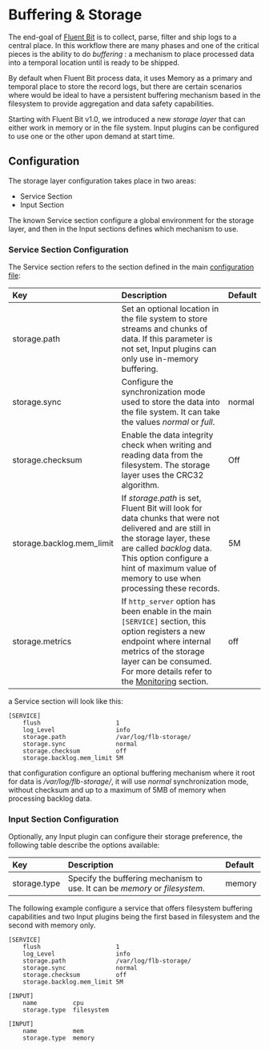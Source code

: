 # Buffering & Storage

The end-goal of [Fluent Bit](https://fluentbit.io) is to collect, parse, filter and ship logs to a central place. In this workflow there are many phases and one of the critical pieces is the ability to do _buffering_ : a mechanism to place processed data into a temporal location until is ready to be shipped.

By default when Fluent Bit process data, it uses Memory as a primary and temporal place to store the record logs, but there are certain scenarios where would be ideal to have a persistent buffering mechanism based in the filesystem to provide aggregation and data safety capabilities.

Starting with Fluent Bit v1.0, we introduced a new _storage layer_ that can either work in memory or in the file system. Input plugins can be configured to use one or the other upon demand at start time.

## Configuration

The storage layer configuration takes place in two areas:

* Service Section
* Input Section

The known Service section configure a global environment for the storage layer, and then in the Input sections defines which mechanism to use.

### Service Section Configuration

The Service section refers to the section defined in the main [configuration file](configuring-fluent-bit/configuration-file.md):

| Key | Description | Default |
| :--- | :--- | :--- |
| storage.path | Set an optional location in the file system to store streams and chunks of data. If this parameter is not set, Input plugins can only use in-memory buffering. |  |
| storage.sync | Configure the synchronization mode used to store the data into the file system. It can take the values _normal_ or _full_. | normal |
| storage.checksum | Enable the data integrity check when writing and reading data from the filesystem. The storage layer uses the CRC32 algorithm. | Off |
| storage.backlog.mem\_limit | If _storage.path_ is set, Fluent Bit will look for data chunks that were not delivered and are still in the storage layer, these are called _backlog_ data. This option configure a hint of maximum value of memory to use when processing these records. | 5M |
| storage.metrics | If ```http_server``` option has been enable in the main ```[SERVICE]``` section, this option registers a new endpoint where internal metrics of the storage layer can be consumed. For more details refer to the [Monitoring](monitoring.md) section. | off |

a Service section will look like this:

```text
[SERVICE]
    flush                     1
    log_Level                 info
    storage.path              /var/log/flb-storage/
    storage.sync              normal
    storage.checksum          off
    storage.backlog.mem_limit 5M
```

that configuration configure an optional buffering mechanism where it root for data is _/var/log/flb-storage/_, it will use _normal_ synchronization mode, without checksum and up to a maximum of 5MB of memory when processing backlog data.

### Input Section Configuration

Optionally, any Input plugin can configure their storage preference, the following table describe the options available:

| Key | Description | Default |
| :--- | :--- | :--- |
| storage.type | Specify the buffering mechanism to use. It can be _memory_ or _filesystem_. | memory |

The following example configure a service that offers filesystem buffering capabilities and two Input plugins being the first based in filesystem and the second with memory only.

```text
[SERVICE]
    flush                     1
    log_Level                 info
    storage.path              /var/log/flb-storage/
    storage.sync              normal
    storage.checksum          off
    storage.backlog.mem_limit 5M

[INPUT]
    name          cpu
    storage.type  filesystem

[INPUT]
    name          mem
    storage.type  memory
```
